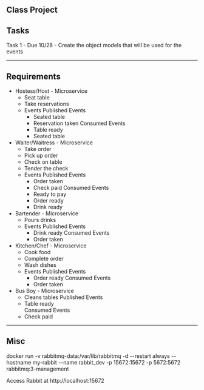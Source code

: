 Class Project
-----------------------
Tasks
-----------------------
Task 1 - Due 10/28 - Create the object models that will be used for the events


-----------------------
Requirements
-----------------------
- Hostess/Host - Microservice
	- Seat table
	- Take reservations
	- Events
		Published Events
		- Seated table
		- Reservation taken
		Consumed Events
		- Table ready
		- Seated table
- Waiter/Waitress - Microservice
	- Take order
	- Pick up order
	- Check on table
	- Tender the check
	- Events
		Published Events
		- Order taken 
		- Check paid 
		Consumed Events
		- Ready to pay
		- Order ready
		- Drink ready
- Bartender - Microservice
	- Pours drinks
	- Events
		Published Events
		- Drink ready
		Consumed Events
		- Order taken
- Kitchen/Chef - Microservice
	- Cook food
	- Complete order
	- Wash dishes
	- Events
		Published Events
		- Order ready
		Consumed Events
		- Order taken
- Bus Boy - Microservice
	- Cleans tables
	Published Events
	- Table ready	
	Consumed Events
	- Check paid


-------------------------------
Misc
-------------------------------
docker run -v rabbitmq-data:/var/lib/rabbitmq -d --restart always --hostname my-rabbit --name rabbit_dev -p 15672:15672 -p 5672:5672 rabbitmq:3-management

Access Rabbit at http://localhost:15672